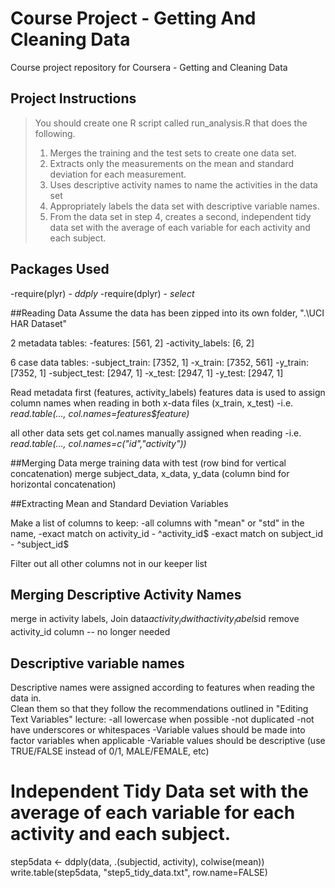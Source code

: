 # Course Project - Getting And Cleaning Data
Course project repository for Coursera - Getting and Cleaning Data

## Project Instructions
> You should create one R script called run_analysis.R that does the following.
> 1. Merges the training and the test sets to create one data set.
> 2. Extracts only the measurements on the mean and standard deviation for each measurement.
> 3. Uses descriptive activity names to name the activities in the data set
> 4. Appropriately labels the data set with descriptive variable names.
> 5. From the data set in step 4, creates a second, independent tidy data set with the average of each variable for each activity and each subject.

## Packages Used
-require(plyr) - *ddply*
-require(dplyr) - *select*

##Reading Data
Assume the data has been zipped into its own folder, ".\UCI HAR Dataset"

2 metadata tables: 
-features: [561, 2]
-activity_labels: [6, 2]

6 case data tables: 
-subject_train: [7352, 1]
-x_train: [7352, 561]
-y_train: [7352, 1]
-subject_test: [2947, 1]
-x_test: [2947, 1]
-y_test: [2947, 1]

Read metadata first (features, activity_labels)
features data is used to assign column names when reading in both x-data files (x_train, x_test)
-i.e. *read.table(..., col.names=features$feature)*

all other data sets get col.names manually assigned when reading
-i.e. *read.table(..., col.names=c("id","activity"))*


##Merging Data
merge training data with test (row bind for vertical concatenation)
merge subject_data, x_data, y_data (column bind for horizontal concatenation)


##Extracting Mean and Standard Deviation Variables

Make a list of columns to keep: 
-all columns with "mean" or "std" in the name, 
-exact match on activity_id - ^activity_id$
-exact match on subject_id - ^subject_id$

Filter out all other columns not in our keeper list

## Merging Descriptive Activity Names
merge in activity labels, 
Join data$activity_id with activity_labels$id
remove activity_id column -- no longer needed

## Descriptive variable names
Descriptive names were assigned according to features when reading the data in.  
Clean them so that they follow the recommendations outlined in "Editing Text Variables" lecture: 
-all lowercase when possible
-not duplicated
-not have underscores or whitespaces
-Variable values should be made into factor variables when applicable
-Variable values should be descriptive (use TRUE/FALSE instead of 0/1, MALE/FEMALE, etc)

# Independent Tidy Data set with the average of each variable for each activity and each subject.
step5data <- ddply(data, .(subjectid, activity), colwise(mean))
write.table(step5data, "step5_tidy_data.txt", row.name=FALSE)